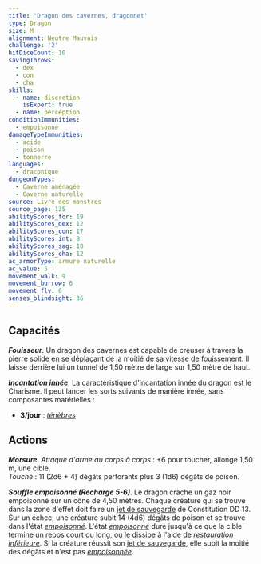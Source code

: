 ```yaml
---
title: 'Dragon des cavernes, dragonnet'
type: Dragon
size: M
alignment: Neutre Mauvais
challenge: '2'
hitDiceCount: 10
savingThrows:
  - dex
  - con
  - cha
skills:
  - name: discretion
    isExpert: true
  - name: perception
conditionImmunities:
  - empoisonne
damageTypeImmunities:
  - acide
  - poison
  - tonnerre
languages:
  - draconique
dungeonTypes:
  - Caverne aménagée
  - Caverne naturelle
source: Livre des monstres
source_page: 135
abilityScores_for: 19
abilityScores_dex: 12
abilityScores_con: 17
abilityScores_int: 8
abilityScores_sag: 10
abilityScores_cha: 12
ac_armorType: armure naturelle
ac_value: 5
movement_walk: 9
movement_burrow: 6
movement_fly: 6
senses_blindsight: 36
---
```

## Capacités
_**Fouisseur**_. Un dragon des cavernes est capable de creuser à travers la pierre solide en se déplaçant de la moitié de sa vitesse de fouissement. Il laisse derrière lui un tunnel de 1,50 mètre de large sur 1,50 mètre de haut.

_**Incantation innée**_. La caractéristique d'incantation innée du dragon est le Charisme. Il peut lancer les sorts suivants de manière innée, sans composantes matérielles :
* **3/jour** : [_ténèbres_](/grimoire/tenebres/)

## Actions
_**Morsure**_. _Attaque d'arme au corps à corps_ : +6 pour toucher, allonge 1,50 m, une cible.  
_Touché_ : 11 (2d6 + 4) dégâts perforants plus 3 (1d6) dégâts de poison.

_**Souffle empoisonné (Recharge 5-6)**_. Le dragon crache un gaz noir empoisonné sur un cône de 4,50 mètres. Chaque créature qui se trouve dans la zone d'effet doit faire un [jet de sauvegarde](/utiliser-les-caracteristiques/#jets-de-sauvegarde) de Constitution DD 13. Sur un échec, une créature subit 14 (4d6) dégâts de poison et se trouve dans l'état [_empoisonné_](/gerer-la-sante-du-personnage/#empoisonne). L'état [_empoisonné_](/gerer-la-sante-du-personnage/#empoisonne) dure jusqu'à ce que la cible termine un repos court ou long, ou le dissipe à l'aide de [_restauration inférieure_](/grimoire/restauration-inferieure/). Si la créature réussit son [jet de sauvegarde](/utiliser-les-caracteristiques/#jets-de-sauvegarde), elle subit la moitié des dégâts et n'est pas [_empoisonnée_](/gerer-la-sante-du-personnage/#empoisonne).
